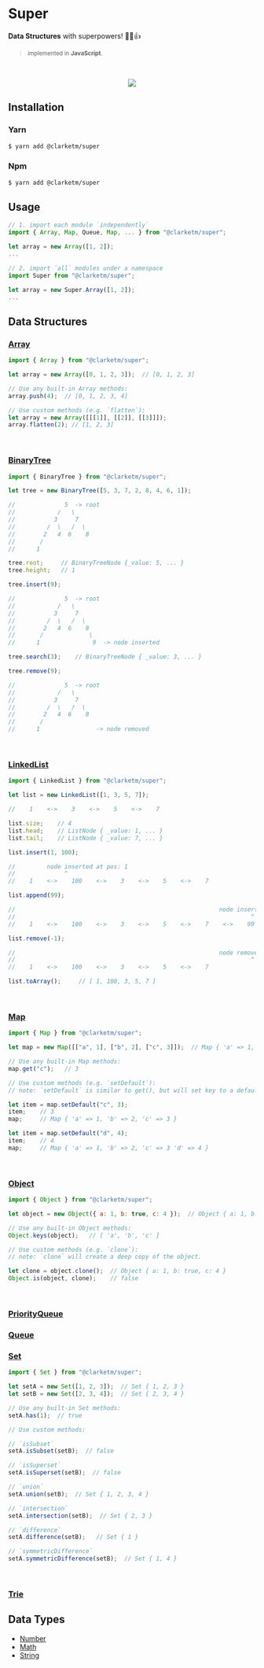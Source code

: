# Super

**Data Structures** with superpowers! 💪😎👍

> <sub>implemented in **JavaScript**.</sub>

<br>
<p align="center"><img src="/hero.png" /></div>
<br>

## Installation

### Yarn
```bash
$ yarn add @clarketm/super
```

### Npm
```bash
$ yarn add @clarketm/super
```

## Usage
```js
// 1. import each module `independently`
import { Array, Map, Queue, Map, ... } from "@clarketm/super";

let array = new Array([1, 2]);
...

// 2. import `all` modules under a namespace
import Super from "@clarketm/super";

let array = new Super.Array([1, 2]);
...

```


## Data Structures

### [Array](https://github.com/clarketm/super/tree/master/packages/Array#readme)

```js
import { Array } from "@clarketm/super";

let array = new Array([0, 1, 2, 3]);  // [0, 1, 2, 3]

// Use any built-in Array methods:
array.push(4);  // [0, 1, 2, 3, 4]

// Use custom methods (e.g. `flatten`):
let array = new Array([[[1]], [[2]], [[3]]]);
array.flatten(2); // [1, 2, 3]

```
<br>

### [BinaryTree](https://github.com/clarketm/super/tree/master/packages/BinaryTree#readme)

```js
import { BinaryTree } from "@clarketm/super";

let tree = new BinaryTree([5, 3, 7, 2, 8, 4, 6, 1]);

//              5  -> root 
//            /   \
//           3     7
//         /  \   /  \
//        2   4  6    8
//       /             
//      1              

tree.root;     // BinaryTreeNode {_value: 5, ... }
tree.height;   // 1

tree.insert(9);

//              5  -> root 
//            /   \
//           3     7
//         /  \   /  \
//        2   4  6    8
//       /             \
//      1               9  -> node inserted

tree.search(3);    // BinaryTreeNode { _value: 3, ... }

tree.remove(9);

//              5  -> root 
//            /   \
//           3     7
//         /  \   /  \
//        2   4  6    8
//       /             
//      1                -> node removed
```
<br>

### [LinkedList](https://github.com/clarketm/super/tree/master/packages/LinkedList#readme)

```js
import { LinkedList } from "@clarketm/super";

let list = new LinkedList([1, 3, 5, 7]);

//    1    <->    3    <->    5    <->    7

list.size;    // 4
list.head;    // ListNode { _value: 1, ... }
list.tail;    // ListNode { _value: 7, ... }

list.insert(1, 100);

//         node inserted at pos: 1
//              ^
//    1    <->    100    <->    3    <->    5    <->    7

list.append(99);

//                                                          node inserted at tail
//                                                                   ^
//    1    <->    100    <->    3    <->    5    <->    7    <->    99  

list.remove(-1);

//                                                          node removed from tail
//                                                                   ^
//    1    <->    100    <->    3    <->    5    <->    7  

list.toArray();     // [ 1, 100, 3, 5, 7 ]

```
<br>

### [Map](https://github.com/clarketm/super/tree/master/packages/Map#readme)

```js
import { Map } from "@clarketm/super";

let map = new Map([["a", 1], ["b", 2], ["c", 3]]);  // Map { 'a' => 1, 'b' => 2, 'c' => 3 }

// Use any built-in Map methods:
map.get("c");   // 3

// Use custom methods (e.g. `setDefault`): 
// note: `setDefault` is similar to get(), but will set key to a defaultValue if the key is not in Map.

let item = map.setDefault("c", 3);
item;    // 3
map;     // Map { 'a' => 1, 'b' => 2, 'c' => 3 }

let item = map.setDefault("d", 4);
item;    // 4
map;     // Map { 'a' => 1, 'b' => 2, 'c' => 3 'd' => 4 }

```
<br>

### [Object](https://github.com/clarketm/super/tree/master/packages/Object#readme)

```js
import { Object } from "@clarketm/super";

let object = new Object({ a: 1, b: true, c: 4 });  // Object { a: 1, b: true, c: 4 }

// Use any built-in Object methods:
Object.keys(object);   // [ 'a', 'b', 'c' ]

// Use custom methods (e.g. `clone`):
// note: `clone` will create a deep copy of the object.

let clone = object.clone();  // Object { a: 1, b: true, c: 4 }
Object.is(object, clone);    // false

```
<br>

### [PriorityQueue](https://github.com/clarketm/super/tree/master/packages/PriorityQueue#readme)

### [Queue](https://github.com/clarketm/super/tree/master/packages/Queue#readme)

### [Set](https://github.com/clarketm/super/tree/master/packages/Set#readme)

```js
import { Set } from "@clarketm/super";

let setA = new Set([1, 2, 3]);  // Set { 1, 2, 3 }
let setB = new Set([2, 3, 4]);  // Set { 2, 3, 4 }

// Use any built-in Set methods:
setA.has(1);  // true

// Use custom methods:

// `isSubset`
setA.isSubset(setB);  // false

// `isSuperset`
setA.isSuperset(setB);  // false

// `union`
setA.union(setB);  // Set { 1, 2, 3, 4 }

// `intersection`
setA.intersection(setB);  // Set { 2, 3 }

// `difference`
setA.difference(setB);   // Set { 1 }

// `symmetricDifference`
setA.symmetricDifference(setB);  // Set { 1, 4 }

```
<br>

### [Trie](https://github.com/clarketm/super/tree/master/packages/Trie#readme)

## Data Types
* [Number](https://github.com/clarketm/super/tree/master/packages/Number#readme)
* [Math](https://github.com/clarketm/super/tree/master/packages/Math#readme)
* [String](https://github.com/clarketm/super/tree/master/packages/String#readme)
